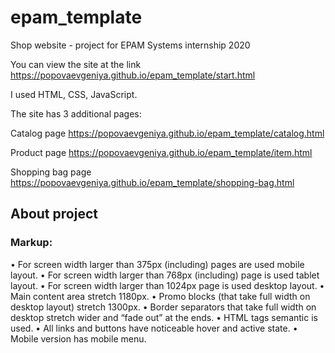 # epam_template
Shop website - project for EPAM Systems internship 2020

You can view the site at the link https://popovaevgeniya.github.io/epam_template/start.html

I used HTML, CSS, JavaScript.

The site has 3 additional pages:

Catalog page https://popovaevgeniya.github.io/epam_template/catalog.html

Product page https://popovaevgeniya.github.io/epam_template/item.html

Shopping bag page https://popovaevgeniya.github.io/epam_template/shopping-bag.html

## About project

### Markup:
• For screen width larger than 375px (including) pages are used mobile layout.
• For screen width larger than 768px (including) page is used tablet layout.
• For screen width larger than 1024px page is used desktop layout.
• Main content area stretch 1180px.
• Promo blocks (that take full width on desktop layout) stretch 1300px.
• Border separators that take full width on desktop stretch wider and “fade out” at the ends.
• HTML tags semantic is used.
• All links and buttons have noticeable hover and active state.
• Mobile version has mobile menu.
